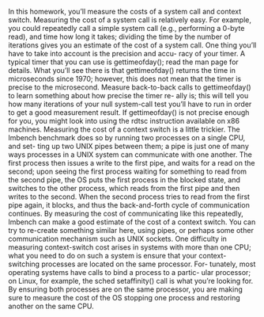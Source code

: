 In this homework, you’ll measure the costs of a system call and context
switch. Measuring the cost of a system call is relatively easy. For example,
you could repeatedly call a simple system call (e.g., performing a 0-byte
read), and time how long it takes; dividing the time by the number of
iterations gives you an estimate of the cost of a system call.
One thing you’ll have to take into account is the precision and accu-
racy of your timer. A typical timer that you can use is gettimeofday();
read the man page for details. What you’ll see there is that gettimeofday()
returns the time in microseconds since 1970; however, this does not mean
that the timer is precise to the microsecond. Measure back-to-back calls
to gettimeofday() to learn something about how precise the timer re-
ally is; this will tell you how many iterations of your null system-call
test you’ll have to run in order to get a good measurement result. If
gettimeofday() is not precise enough for you, you might look into
using the rdtsc instruction available on x86 machines.
Measuring the cost of a context switch is a little trickier. The lmbench
benchmark does so by running two processes on a single CPU, and set-
ting up two UNIX pipes between them; a pipe is just one of many ways
processes in a UNIX system can communicate with one another. The first
process then issues a write to the first pipe, and waits for a read on the
second; upon seeing the first process waiting for something to read from
the second pipe, the OS puts the first process in the blocked state, and
switches to the other process, which reads from the first pipe and then
writes to the second. When the second process tries to read from the first
pipe again, it blocks, and thus the back-and-forth cycle of communication
continues. By measuring the cost of communicating like this repeatedly,
lmbench can make a good estimate of the cost of a context switch. You
can try to re-create something similar here, using pipes, or perhaps some
other communication mechanism such as UNIX sockets.
One difficulty in measuring context-switch cost arises in systems with
more than one CPU; what you need to do on such a system is ensure that
your context-switching processes are located on the same processor. For-
tunately, most operating systems have calls to bind a process to a partic-
ular processor; on Linux, for example, the sched setaffinity() call
is what you’re looking for. By ensuring both processes are on the same
processor, you are making sure to measure the cost of the OS stopping
one process and restoring another on the same CPU.
